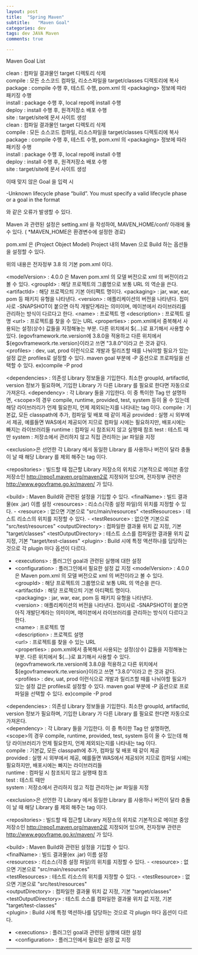 ```yaml
---
layout: post
title:  "Spring Maven"
subtitle:   "Maven Goal"
categories: dev
tags: dev JAVA Maven
comments: true

---
```

Maven Goal List


clean 	: 컴파일 결과물인 target 디렉토리 삭제  
compile : 모든 소스코드 컴파일, 리소스파일을 target/classes 디렉토리에 복사  
package : compile 수행 후, 테스트 수행, pom.xml 의 &lt;packaging&gt; 정보에 따라 패키징 수행  
install : package 수행 후, local repo에 install 수행  
deploy	: install 수행 후, 원격저장소 배포 수행  
site 	: target/site에 문서 사이트 생성  
clean 	: 컴파일 결과물인 target 디렉토리 삭제  
compile : 모든 소스코드 컴파일, 리소스파일을 target/classes 디렉토리에 복사  
package : compile 수행 후, 테스트 수행, pom.xml 의 &lt;packaging&gt; 정보에 따라 패키징 수행  
install : package 수행 후, local repo에 install 수행  
deploy	: install 수행 후, 원격저장소 배포 수행  
site 	: target/site에 문서 사이트 생성  

이때 맞지 않은 Goal 을 입력 시 

-Unknown lifecycle phase “build”. You must specify a valid lifecycle phase or a goal in the format

와 같은 오류가 발생할 수 있다.

Maven 과 관련된 설정은 
setting.xml 을 작성하여,  MAVEN_HOME/conf/ 아래에 둘 수 있다. ( *MAVEN_HOME은 환경변수에 설정한 경로)

pom.xml 은 (Project Object Model) Project 내의 Maven 으로 Build 하는 옵션들을 설정할 수 있다.

<script src="https://gist.github.com/poorwolf01/c46d7fb592a455779b34c3b72dd9c940.js"></script>

위의 내용은 전자정부 3.8 의 기본 pom.xml 이다.

&lt;modelVersion&gt;	: 4.0.0 은 Maven pom.xml 의 모델 버전으로 xml 의 버전이라고 볼 수 있다.
&lt;groupId&gt;			: 해당 프로젝트의 그룹명으로 보통 URL 의 역순을 쓴다.
&lt;artifactId&gt; 		: 해당 프로젝으틔 기본 아티팩트 명이다.
&lt;packaging&gt;		: jar, war, ear, pom 등 패키지 유형을 나타낸다.
&lt;version&gt;			: 애플리케이션의 버전을 나타낸다. 접미사로 -SNAPSHOT이 붙으면 아직 개발단계라는 의미이며, 메이븐에서 라이브러리를 관리하는 방식이 다르다고 한다.
&lt;name&gt; 			: 프로젝트 명
&lt;description&gt; 	: 프로젝트 설명
&lt;url&gt; 			: 프로젝트를 찾을 수 있는 URL
&lt;properties&gt; 		: pom.xml에서 중복해서 사용되는 설정(상수) 값들을 지정해놓는 부분. 다른 위치에서 ${...}로 표기해서 사용할 수 있다. (egovframework.rte.version에 3.8.0을 적용하고 다른 위치에서 ${egovframework.rte.version}이라고 쓰면 "3.8.0"이라고 쓴 것과 같다.
&lt;profiles&gt;		: dev, uat, prod 이런식으로 개발과 릴리즈할 때를 나눠야할 필요가 있는 설정 값은 profiles로 설정할 수 있다. maven goal 부분에 -P 옵션으로 프로파일을 선택할 수 있다. ex)compile -P prod

&lt;dependencies&gt;	: 의존성 Library 정보들을 기입한다. 최소한 groupId, artifactId, version 정보가 필요하며, 기입한 Library 가 다른 Library 를 필요로 한다면 자동으로 가져온다.
&lt;dependency&gt;		: 각 Library 들을 기입한다. 이 중 특이한 Tag 만 설명하면, 
&lt;scope&gt;의 경우 compile, runtime, provided, test, system 등이 올 수 있는데 해당 라이브러리가 언제 필요한지, 언제 제외되는지를 나타내는 tag 이다.
	compile		: 기본값, 모든 classpath에 추가, 컴파일 및 배포 때 같이 제공
	provided	: 실행 시 외부에서 제공, 예를들면 WAS에서 제공되어 지므로 컴파일 시에는 필요하지만, 배포시에는 빠지는 라이브러리들
	runtime		: 컴파일 시 참조되지 않고 실행때 참조
	test 		: 테스트 때만
	system 		: 저장소에서 관리하지 않고 직접 관리하는 jar 파일을 지정

&lt;exclusion&gt;은 선언한 각 Library 에서 동일한 Library 를 사용하나 버전이 달라 충돌이 날 때 해당 Library 를 제외 해주는 tag 이다.

&lt;repositories&gt;	: 빌드할 때 접근할 Library 저장소의 위치로 기본적으로 메이븐 중앙 저장소인 http://repo1.maven.org/maven2로 지정되어 있으며, 전자정부 관련은 http://www.egovframe.go.kr/maven/ 가 있다.

&lt;build&gt;			: Maven Build와 관련된 설정을 기입할 수 있다. 
&lt;finalName&gt; 		: 빌드 결과물(ex .jar) 이름 설정
&lt;resources&gt; 		: 리소스(각종 설정 파일)의 위치를 지정할 수 있다. - &lt;resource&gt; : 없으면 기본으로 "src/main/resources"
&lt;testResources&gt; 	: 테스트 리소스의 위치를 지정할 수 있다. - &lt;testResource&gt; : 없으면 기본으로 "src/test/resources"
&lt;outputDirectory&gt; : 컴파일한 결과물 위치 값 지정, 기본 "target/classes"
&lt;testOutputDirectory&gt; : 테스트 소스를 컴파일한 결과물 위치 값 지정, 기본 "target/test-classes"
&lt;plugin&gt; 			: Build 시에 특정 액션하나를 담당하는 것으로 각 plugin 마다 옵션이 다르다. 
- &lt;executions&gt; 	: 플러그인 goal과 관련된 실행에 대한 설정
- &lt;configuration&gt; : 플러그인에서 필요한 설정 값 지정
&lt;modelVersion&gt;	: 4.0.0 은 Maven pom.xml 의 모델 버전으로 xml 의 버전이라고 볼 수 있다.  
&lt;groupId&gt;			: 해당 프로젝트의 그룹명으로 보통 URL 의 역순을 쓴다.  
&lt;artifactId&gt; 		: 해당 프로젝으틔 기본 아티팩트 명이다.  
&lt;packaging&gt;		: jar, war, ear, pom 등 패키지 유형을 나타낸다.  
&lt;version&gt;			: 애플리케이션의 버전을 나타낸다. 접미사로 -SNAPSHOT이 붙으면 아직 개발단계라는 의미이며, 메이븐에서 라이브러리를 관리하는 방식이 다르다고 한다.  
&lt;name&gt; 			: 프로젝트 명  
&lt;description&gt; 	: 프로젝트 설명  
&lt;url&gt; 			: 프로젝트를 찾을 수 있는 URL  
&lt;properties&gt; 		: pom.xml에서 중복해서 사용되는 설정(상수) 값들을 지정해놓는 부분. 다른 위치에서 ${...}로 표기해서 사용할 수 있다. (egovframework.rte.version에 3.8.0을 적용하고 다른 위치에서 ${egovframework.rte.version}이라고 쓰면 "3.8.0"이라고 쓴 것과 같다.  
&lt;profiles&gt;		: dev, uat, prod 이런식으로 개발과 릴리즈할 때를 나눠야할 필요가 있는 설정 값은 profiles로 설정할 수 있다. maven goal 부분에 -P 옵션으로 프로파일을 선택할 수 있다. ex)compile -P prod  

&lt;dependencies&gt;	: 의존성 Library 정보들을 기입한다. 최소한 groupId, artifactId, version 정보가 필요하며, 기입한 Library 가 다른 Library 를 필요로 한다면 자동으로 가져온다.  
&lt;dependency&gt;		: 각 Library 들을 기입한다. 이 중 특이한 Tag 만 설명하면,   
&lt;scope&gt;의 경우 compile, runtime, provided, test, system 등이 올 수 있는데 해당 라이브러리가 언제 필요한지, 언제 제외되는지를 나타내는 tag 이다.  
	compile		: 기본값, 모든 classpath에 추가, 컴파일 및 배포 때 같이 제공  
	provided	: 실행 시 외부에서 제공, 예를들면 WAS에서 제공되어 지므로 컴파일 시에는 필요하지만, 배포시에는 빠지는 라이브러리들  
	runtime		: 컴파일 시 참조되지 않고 실행때 참조  
	test 		: 테스트 때만  
	system 		: 저장소에서 관리하지 않고 직접 관리하는 jar 파일을 지정  

&lt;exclusion&gt;은 선언한 각 Library 에서 동일한 Library 를 사용하나 버전이 달라 충돌이 날 때 해당 Library 를 제외 해주는 tag 이다.  

&lt;repositories&gt;	: 빌드할 때 접근할 Library 저장소의 위치로 기본적으로 메이븐 중앙 저장소인 http://repo1.maven.org/maven2로 지정되어 있으며, 전자정부 관련은 http://www.egovframe.go.kr/maven/ 가 있다.  

&lt;build&gt;			: Maven Build와 관련된 설정을 기입할 수 있다.   
&lt;finalName&gt; 		: 빌드 결과물(ex .jar) 이름 설정  
&lt;resources&gt; 		: 리소스(각종 설정 파일)의 위치를 지정할 수 있다. - &lt;resource&gt; : 없으면 기본으로 "src/main/resources"  
&lt;testResources&gt; 	: 테스트 리소스의 위치를 지정할 수 있다. - &lt;testResource&gt; : 없으면 기본으로 "src/test/resources"  
&lt;outputDirectory&gt; : 컴파일한 결과물 위치 값 지정, 기본 "target/classes"  
&lt;testOutputDirectory&gt; : 테스트 소스를 컴파일한 결과물 위치 값 지정, 기본 "target/test-classes"  
&lt;plugin&gt; 			: Build 시에 특정 액션하나를 담당하는 것으로 각 plugin 마다 옵션이 다르다.   
- &lt;executions&gt; 	: 플러그인 goal과 관련된 실행에 대한 설정  
- &lt;configuration&gt; : 플러그인에서 필요한 설정 값 지정  


---

